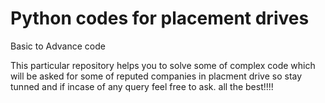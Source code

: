 # Python codes for placement drives
Basic to Advance code 


This particular repository helps you to solve some of complex code which will be asked for some of reputed companies in placment drive so stay tunned and if incase of any query feel free to ask. all the best!!!!
